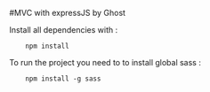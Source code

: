 #MVC with expressJS by Ghost

Install all dependencies with : 
```shell
    npm install
```
To run the project you need to to install global sass : 
```shell
    npm install -g sass
```